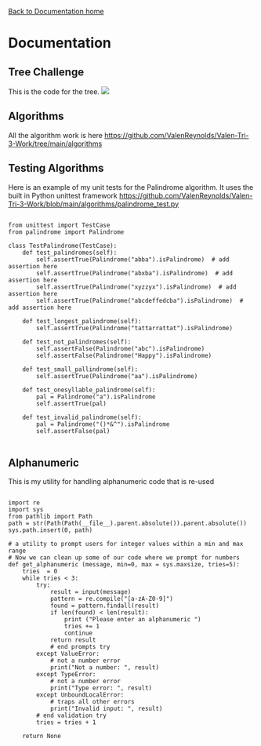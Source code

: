 [Back to Documentation home](./docs)

# Documentation 

## Tree Challenge
This is the code for the tree. 
<img src="https://github.com/ValenReynolds/Valen-Tri-3-Work/blob/main/menus/ship.py?raw=true">

## Algorithms
All the algorithm work is here
https://github.com/ValenReynolds/Valen-Tri-3-Work/tree/main/algorithms 

## Testing Algorithms
Here is an example of my unit tests for the Palindrome algorithm. It uses the built in Python unittest framework
https://github.com/ValenReynolds/Valen-Tri-3-Work/blob/main/algorithms/palindrome_test.py

<pre>
<code>
from unittest import TestCase
from palindrome import Palindrome

class TestPalindrome(TestCase):
    def test_palindromes(self):
        self.assertTrue(Palindrome("abba").isPalindrome)  # add assertion here
        self.assertTrue(Palindrome("abxba").isPalindrome)  # add assertion here
        self.assertTrue(Palindrome("xyzzyx").isPalindrome)  # add assertion here
        self.assertTrue(Palindrome("abcdeffedcba").isPalindrome)  # add assertion here

    def test_longest_palindrome(self):
        self.assertTrue(Palindrome("tattarrattat").isPalindrome)

    def test_not_palindromes(self):
        self.assertFalse(Palindrome("abc").isPalindrome)
        self.assertFalse(Palindrome("Happy").isPalindrome)

    def test_small_pallindrome(self):
        self.assertTrue(Palindrome("aa").isPalindrome)

    def test_onesyllable_palindrome(self):
        pal = Palindrome("a").isPalindrome
        self.assertTrue(pal)
        
    def test_invalid_palindrome(self):
        pal = Palindrome("()*&^").isPalindrome
        self.assertFalse(pal)
</code>
</pre>

## Alphanumeric
This is my utility for handling alphanumeric code that is re-used

<pre>
<code>
import re
import sys
from pathlib import Path
path = str(Path(Path(__file__).parent.absolute()).parent.absolute())
sys.path.insert(0, path)

# a utility to prompt users for integer values within a min and max range
# Now we can clean up some of our code where we prompt for numbers 
def get_alphanumeric (message, min=0, max = sys.maxsize, tries=5):
    tries  = 0 
    while tries < 3:
        try:
            result = input(message) 
            pattern = re.compile("[a-zA-Z0-9]")           
            found = pattern.findall(result) 
            if len(found) < len(result):
                print ("Please enter an alphanumeric ")
                tries += 1
                continue
            return result
            # end prompts try
        except ValueError:
            # not a number error
            print("Not a number: ", result)
        except TypeError:
            # not a number error
            print("Type error: ", result)
        except UnboundLocalError:
            # traps all other errors
            print("Invalid input: ", result)
        # end validation try
        tries = tries + 1

    return None
</code>
</pre>

